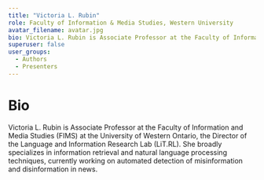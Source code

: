 ```yaml
---
title: "Victoria L. Rubin"
role: Faculty of Information & Media Studies, Western University
avatar_filename: avatar.jpg
bio: Victoria L. Rubin is Associate Professor at the Faculty of Information and Media Studies (FIMS) at the University of Western Ontario, the Director of the Language and Information Research Lab (LiT.RL). She broadly specializes in information retrieval and natural language processing techniques, currently working on automated detection of misinformation and disinformation in news.
superuser: false
user_groups:
  - Authors
  - Presenters
---
```


# Bio
Victoria L. Rubin is Associate Professor at the Faculty of Information and Media Studies (FIMS) at the University of Western Ontario, the Director of the Language and Information Research Lab (LiT.RL). She broadly specializes in information retrieval and natural language processing techniques, currently working on automated detection of misinformation and disinformation in news.